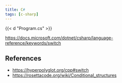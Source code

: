 ```yaml
---
title: C#
tags: [c-sharp]
---
```


{{< d "Program.cs" >}}

<https://docs.microsoft.com/dotnet/csharp/language-reference/keywords/switch>

## References

- <https://hyperpolyglot.org/cpp#switch>
- <https://rosettacode.org/wiki/Conditional_structures>
